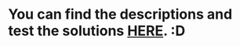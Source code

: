 # You can find the descriptions and test the solutions [HERE](http://bgcoder.com/Contest/Practice/59). :D